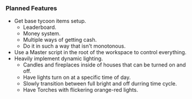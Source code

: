 ### Planned Features

+ Get base tycoon items setup.
	+ Leaderboard.
	+ Money system.
	+ Multiple ways of getting cash.
	+ Do it in such a way that isn't monotonous.
+ Use a Master script in the root of the workspace to control everything.
+ Heavily implement dynamic lighting.
	+ Candles and fireplaces inside of houses that can be turned on and off.
	+ Have lights turn on at a specific time of day.
	+ Slowly transition between full bright and off durring time cycle.
	+ Have Torches with flickering orange-red lights.